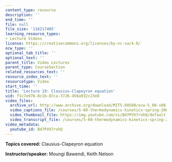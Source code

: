 ```yaml
---
content_type: resource
description: ''
end_time: ''
file: null
file_size: '116217405'
learning_resource_types:
- Lecture Videos
license: https://creativecommons.org/licenses/by-nc-sa/4.0/
ocw_type: ''
optional_tab_title: ''
optional_text: ''
parent_title: Video Lectures
parent_type: CourseSection
related_resources_text: ''
resource_index_text: ''
resourcetype: Video
start_time: ''
title: 'Lecture 19: Clausius-Clapeyron equation'
uid: f1c7e976-8c1b-87ca-3726-456a932c23e8
video_files:
  archive_url: http://www.archive.org/download/MIT5.60S08/ocw-5_60-s08-lec19_300k.mp4
  video_captions_file: /courses/5-60-thermodynamics-kinetics-spring-2008/0240fa55c2e45caabc7a9e99fd1bb340_Bd7PVX7rohQ.vtt
  video_thumbnail_file: https://img.youtube.com/vi/Bd7PVX7rohQ/default.jpg
  video_transcript_file: /courses/5-60-thermodynamics-kinetics-spring-2008/cd9a645c5f3b5a7afa1b44abf7785320_Bd7PVX7rohQ.pdf
video_metadata:
  youtube_id: Bd7PVX7rohQ
---
```


**Topics covered:** Clausius-Clapeyron equation

**Instructor/speaker:** Moungi Bawendi, Keith Nelson

